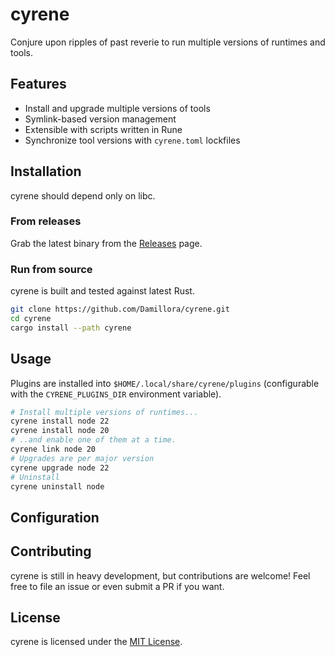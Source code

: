 # cyrene

Conjure upon ripples of past reverie to run multiple versions of runtimes and tools.

## Features

* Install and upgrade multiple versions of tools
* Symlink-based version management
* Extensible with scripts written in Rune
* Synchronize tool versions with `cyrene.toml` lockfiles

## Installation

cyrene should depend only on libc.

### From releases

Grab the latest binary from the [Releases](https://github.com/Damillora/cyrene/releases) page.

### Run from source

cyrene is built and tested against latest Rust.

```sh
git clone https://github.com/Damillora/cyrene.git
cd cyrene
cargo install --path cyrene
```

## Usage

Plugins are installed into `$HOME/.local/share/cyrene/plugins` (configurable with the `CYRENE_PLUGINS_DIR` environment variable).

```sh
# Install multiple versions of runtimes...
cyrene install node 22
cyrene install node 20
# ..and enable one of them at a time.
cyrene link node 20
# Upgrades are per major version
cyrene upgrade node 22
# Uninstall
cyrene uninstall node
```


## Configuration

## Contributing

cyrene is still in heavy development, but contributions are welcome! Feel free to file an issue or even submit a PR if you want.

## License

cyrene is licensed under the [MIT License](LICENSE).
